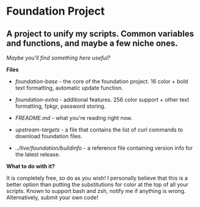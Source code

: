 # Foundation Project

## A project to unify my scripts. Common variables and functions, and maybe a few niche ones.
*Maybe you'll find something here useful?*

**Files**

* *foundation-base* - the core of the foundation project. 16 color + bold text formatting, automatic update function.

* *foundation-extra* - additional features. 256 color support + other text formatting, fpkgr, password storing.

* *FREADME.md* - what you're reading right now.

* *upstream-targets* - a file that contains the list of curl commands to download foundation files.

* *../live/foundation/buildinfo* - a reference file containing version info for the latest release.

**What to do with it?**

It is completely free, so do as you wish! I personally believe that this is a better option than putting the substitutions for color
at the top of all your scripts. Known to support bash and zsh, notify me if anything is wrong. Alternatively, submit your own code!
